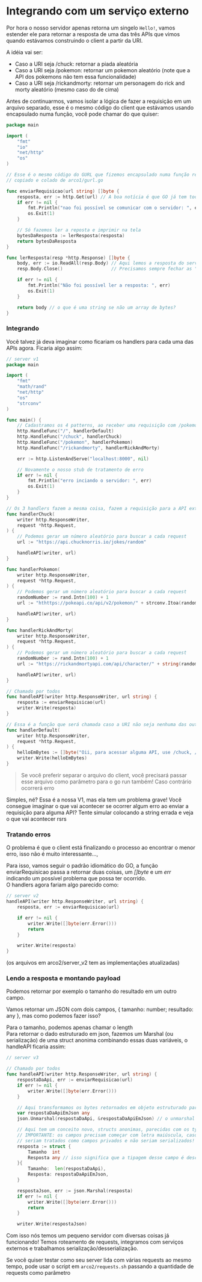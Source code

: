 # Integrando com um serviço externo

Por hora o nosso servidor apenas retorna um singelo `Hello!`, vamos estender ele para retornar a resposta de uma das três APIs que vimos quando estávamos construindo o client a partir da URI.<br>

A idéia vai ser:
- Caso a URI seja /chuck: retornar a piada aleatória
- Caso a URI seja /pokemon: retornar um pokemon aleatório (note que a API dos pokemons não tem essa funcionalidade)
- Caso a URI seja /rickandmorty: retornar um personagem do rick and morty aleatório (mesmo caso do de cima)<br>

Antes de continuarmos, vamos isolar a lógica de fazer a requisição em um arquivo separado, esse é o mesmo código do client que estávamos usando encapsulado numa função, você pode chamar do que quiser:

```go
package main

import (
	"fmt"
	"io"
	"net/http"
	"os"
)

// Esse é o mesmo código do GURL que fizemos encapsulado numa função retornando os bytes ao invés de imprimir eles
// copiado e colado de arco1/gurl.go

func enviarRequisicao(url string) []byte {
	resposta, err := http.Get(url) // A boa notícia é que GO já tem toda a parte complicada pronta, então podemos só usar!!
	if err != nil {
		fmt.Println("nao foi possível se comunicar com o servidor: ", err)
		os.Exit(1)
	}

	// Só fazemos ler a reposta e imprimir na tela
	bytesDaResposta := lerResposta(resposta)
	return bytesDaResposta
}

func lerResposta(resp *http.Response) []byte {
	body, err := io.ReadAll(resp.Body) // Aqui lemos a resposta do servidor para um array de bytes
	resp.Body.Close()                  // Precisamos sempre fechar as "streams" em GO (isso seria discussão para um outro workshop)

	if err != nil {
		fmt.Println("Não foi possível ler a resposta: ", err)
		os.Exit(1)
	}

	return body // o que é uma string se não um array de bytes?
}
```

### Integrando

Você talvez já deva imaginar como ficariam os handlers para cada uma das APIs agora. Ficaria algo assim:

```go
// server v1
package main

import (
	"fmt"
	"math/rand"
	"net/http"
	"os"
	"strconv"
)

func main() {
	// Cadastramos os 4 patterns, ao receber uma requisição com /pokemon na URI, somente o handlerPokemon será chamado
	http.HandleFunc("/", handlerDefault)
	http.HandleFunc("/chuck", handlerChuck)
	http.HandleFunc("/pokemon", handlerPokemon)
	http.HandleFunc("/rickandmorty", handlerRickAndMorty)

	err := http.ListenAndServe("localhost:8000", nil)

	// Novamente o nosso stub de tratamento de erro
	if err != nil {
		fmt.Println("erro inciando o servidor: ", err)
		os.Exit(1)
	}
}

// Os 3 handlers fazem a mesma coisa, fazem a requisição para a API externa e retornam os resultados!
func handlerChuck(
	writer http.ResponseWriter,
	request *http.Request,
) {
	// Podemos gerar um número aleatório para buscar a cada request
	url := "https://api.chucknorris.io/jokes/random"

	handleAPI(writer, url)
}

func handlerPokemon(
	writer http.ResponseWriter,
	request *http.Request,
) {
	// Podemos gerar um número aleatório para buscar a cada request
	randomNumber := rand.Intn(100) + 1
	url := "hthttps://pokeapi.co/api/v2/pokemon/" + strconv.Itoa(randomNumber) // converte o num pra string e concatena

	handleAPI(writer, url)
}

func handlerRickAndMorty(
	writer http.ResponseWriter,
	request *http.Request,
) {
	// Podemos gerar um número aleatório para buscar a cada request
	randomNumber := rand.Intn(100) + 1
	url := "https://rickandmortyapi.com/api/character/" + string(randomNumber)

	handleAPI(writer, url)
}

// Chamado por todos
func handleAPI(writer http.ResponseWriter, url string) {
	resposta := enviarRequisicao(url)
	writer.Write(resposta)
}

// Essa é a função que será chamada caso a URI não seja nenhuma das outras
func handlerDefault(
	writer http.ResponseWriter,
	request *http.Request,
) {
	helloEmBytes := []byte("Oii, para acessar alguma API, use /chuck, /pokemon ou /rickandmorty!\n")
	writer.Write(helloEmBytes)
}

```

> Se você preferir separar o arquivo do client, você precisará passar esse arquivo como parâmetro para o go run também! Caso contrário ocorrerá erro

Simples, né? Essa é a nossa V1, mas ela tem um problema grave! Você consegue imaginar o que vai acontecer se ocorrer algum erro ao enviar a requisição para alguma API? Tente simular colocando a string errada e veja o que vai acontecer rsrs


### Tratando erros

O problema é que o client está finalizando o processo ao encontrar o menor erro, isso não é muito interessante...,

Para isso, vamos seguir o padrão idiomático do GO, a função enviarRequisicao passa a retornar duas coisas, um *[]byte* e um *err* indicando um possível problema que possa ter ocorrido.<br>
O handlers agora fariam algo parecido como:
```go
// server v2
handleAPI(writer http.ResponseWriter, url string) {
	resposta, err := enviarRequisicao(url)

	if err != nil {
		writer.Write([]byte(err.Error()))
		return
	}

	writer.Write(resposta)
}
```
(os arquivos em arco2/server_v2 tem as implementações atualizadas)

### Lendo a resposta e montando payload

Podemos retornar por exemplo o tamanho do resultado em um outro campo.

Vamos retornar um JSON com dois campos, { tamanho: number; resultado: any }, mas como podemos fazer isso?<br>

Para o tamanho, podemos apenas chamar o length<br>
Para retornar o dado estruturado em json, fazemos um Marshal (ou serialização) de uma struct anonima combinando essas duas variáveis, o handleAPI ficaria assim:

```go
// server v3

// Chamado por todos
func handleAPI(writer http.ResponseWriter, url string) {
	respostaDaApi, err := enviarRequisicao(url)
	if err != nil {
		writer.Write([]byte(err.Error()))
	}

	// Aqui transformamos os bytes retornados em objeto estruturado para serializarmos depois
	var respostaDaApiEmJson any
	json.Unmarshal(respostaDaApi, &respostaDaApiEmJson) // o unmarshal vai montar uma struct com os campos do json

	// Aqui tem um conceito novo, structs anonimas, parecidas com os types do typescript
	// IMPORTANTE: os campos precisam começar com letra maiúscula, caso contrário
	// seriam tratados como campos privados e não seriam serializados!
	resposta := struct {
		Tamanho  int
		Resposta any // isso significa que a tipagem desse campo é desconhecida
	}{
		Tamanho:  len(respostaDaApi),
		Resposta: respostaDaApiEmJson,
	}

	respostaJson, err := json.Marshal(resposta)
	if err != nil {
		writer.Write([]byte(err.Error()))
		return
	}

	writer.Write(respostaJson)

```

Com isso nós temos um pequeno servidor com diversas coisas já funcionando! Temos roteamento de requests, integramos com serviços externos e trabalhamos serialização/desserialização.

Se você quiser testar como seu server lida com várias requests ao mesmo tempo, pode usar o script em `arco2/requests.sh` passando a quantidade de requests como parâmetro
